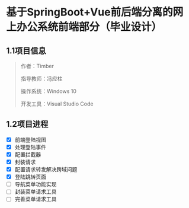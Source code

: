 <!--
 * @Author: Timber
 * @Date: 2021-12-09 23:06:15
 * @LastEditors: Timber.Wang
 * @LastEditTime: 2021-12-22 01:09:42
 * @web: www.timberkito.com
 * @Description: 
-->
# 基于SpringBoot+Vue前后端分离的网上办公系统前端部分（毕业设计）

## 1.1项目信息

> 作者：Timber
>
> 指导教师：冯应柱
>
> 操作系统：Windows 10
>
> 开发工具：Visual Studio Code

## 1.2项目进程

- [x] 前端登陆视图
- [x] 处理登陆事件
- [x] 配置拦截器
- [x] 封装请求
- [x] 配置请求转发解决跨域问题
- [x] 登陆跳转页面
- [ ] 导航菜单功能实现
- [ ] 封装菜单请求工具
- [ ] 完善菜单请求工具
